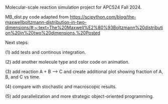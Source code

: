 Molecular-scale reaction simulation project for APC524 Fall 2024.

MB_dist.py code adapted from https://scipython.com/blog/the-maxwellboltzmann-distribution-in-two-dimensions/#:~:text=The%20Maxwell%E2%80%93Boltzmann%20distribution%20in%20two%20dimensions.%20Posted

Next steps:

(1) add tests and continous integration.

(2) add another molecule type and color code on animation.

(3) add reaction A + B --> C and create additional plot showing fraction of A, B, and C vs time.

(4) compare with stochastic and macroscopic results.

(5) add parallelization and more strategic object-oriented programming.
